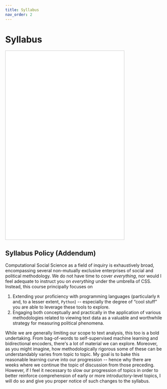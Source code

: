 ```yaml
---
title: Syllabus
nav_order: 2
---
```


# Syllabus 

<iframe src="{{ site.baseurl }}/assets/syllabus/Computational_Social_Science_Grad.pdf"
        width="75%" 
        height="600px" 
        style="border:1px solid #ccc;">
</iframe>

## Syllabus Policy (Addendum)

Computational Social Science as a field of inquiry is exhaustively broad, encompassing several non-mutually exclusive enterprises of social and political methodology. We do not have time to cover <i>everything</i>, nor would I feel adequate to instruct you on <i>everything</i> under the umbrella of CSS. Instead, this course principally focuses on

<ol>
  <li>Extending your proficiency with programming languages (particularly <code>R</code> and, to a lesser extent, <code>Python</code>) -- especially the degree of “cool stuff” you are able to leverage these tools to explore.</li>
  <li>Engaging both conceptually and practically in the application of various methodologies related to viewing text data as a valuable and worthwhile strategy for measuring political phenomena.</li>
</ol>

<p>
While we are generally limiting our scope to text analysis, this too is a bold undertaking. From bag-of-words to self-supervised machine learning and bidirectional encoders, there's a lot of material we can explore. Moreover, as you might imagine, how methodologically rigorous some of these can be understandably varies from topic to topic. My goal is to bake this reasonable learning curve into our progression -- hence why there are weeks where we continue the topic of discussion from those preceding. However, if I feel it necessary to slow our progression of topics in order to better reinforce comprehension of early or more introductory-level topics, I will do so and give you proper notice of such changes to the syllabus.
</p>
